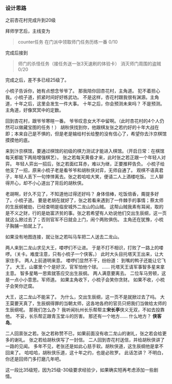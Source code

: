 ### 设计思路
之前杏花村完成升到20级

拜师学艺后，主线变为
>counter任务
>在门派中领取师门任务历练一番 0/10 

完成后接到
>师门的杀怪任务（接任务送一张3天速刷的体验卡）
>消灭师门周围的盗贼 0/20

完成之后，差不多已经25级了。

小梳子告诉你，她有点想念爷爷了。
那我陪你回杏花村，主角道。
犯不着担心我。小梳子道，抓紧时间好好练武功。
不是这样，杏花村跟我很有渊源。主角道，十年之后，这里会发生一件大事。
十年之后，你会预测未来吗？
不是预测。主角道，好像冥冥中的定数。

回到杏花村，跟爷爷寒暄一番。
爷爷叹息女大不中留啊。（此时杏花村的4个人仍然可以做藏宝图的任务！）
胡秋侠找到你，他跟棋友张之若约好的十年大战在即；本来自己是不惧的，但是老是输给村长给整的没有信心了，希望你去汴京棋馆摸摸他的底。

来到汴京棋馆，要通过棋馆的初级的棋力测试才能进入棋馆。（开启日常：在棋馆每天都能下两局增强棋艺）。
张之若每天黄昏才来，此时张之若正跟一个年轻人对弈。
年轻人弈出一招后，张之若面红耳赤，难以为继，正要推秤告负。
小梳子给他支了一招，原来小梳子老是看爷爷和胡秋侠对弈，无师自通了。
观棋不语真君子，年轻人丢下一句悻悻离去。张之若哈哈大笑，便请二人上酒楼吃饭。
三人聊得开心，却不小心道出了背后的胡秋侠。

老胡啊，好久不见了，不知道他过得还好吗？
身体倍棒，吃饭倍香，甭提多好了。小梳子道。
要是老胡在就好了，张之若看来遇到了一件棘手的事情；蔡太师的生辰纲被劫，已经查明是临安城外二龙山的山贼。
这帮山贼我素有耳闻，取的是不义之财，行的是劫富济贫的事。张之若希望有人劝说他们交出生辰纲，这一页就这么掀过去了；否则官军不日就会上门，闹个两败俱伤。
主角还在犹豫，小梳子胸脯一拍就上了。

如果没有地图连接，就让张之若叫马车把二人送去二龙山。

两人来到二龙山求见大王，喽啰们不让进。
于是不打不相识，打败了一路上的喽啰。（关卡。难度注意，只有小梳子一个侠客。）
此时大头目托塔天王出来，让大家住手。
两人上前道明来意。
喽啰们显然不干，纷纷道：
到嘴的鸭子还能让它飞了。
大王，山寨里个个是好汉，官军怕他个球。
……
托塔天王请军事智多星来拿主意。
智多星略一思索就答应交出生辰纲。
两人满意要离去。
二位车马劳顿，这是一点小小意思。军师道。
如果主角收下，小梳子会笑你贪财。
如果不收，小梳子会笑你迂腐。

大王，这二龙山不能呆了。
为什么，交出生辰纲，这一页不是就掀过去了吗。
大王莫要天真了，生辰纲得罪的当朝太师，这各地各府的官员只把我们当做给太师的生辰纲呢。
那我们怎么办？
我听闻杭州长乐帮帮主**宋长亭**侠义无双，不如去投靠他。
不妥，长乐帮正跟青玉堂斗的厉害。
那还有一个地方……
什么地方？
**侠客岛**。

二人回禀张之若。张之若称赞不已，如果前面没有收二龙山的谢礼，张之若会给更多的谢礼。
张之若给胡秋侠写了一封信。
二人回到杏花村送信，并给胡秋侠讲了一路的见闻。
多年不见，老张还是如此心慈手软。胡秋侠道，这生辰纲他是拿不回来了。
哈哈哈，胡秋侠乐道，这十年之约，也是必败罗。
此话怎讲？
不明白，你还是回师门多打磨几年吧。

这一段比35级短，因为25级-30级要求经验少，如果确实短再考虑添加一些剧情。
